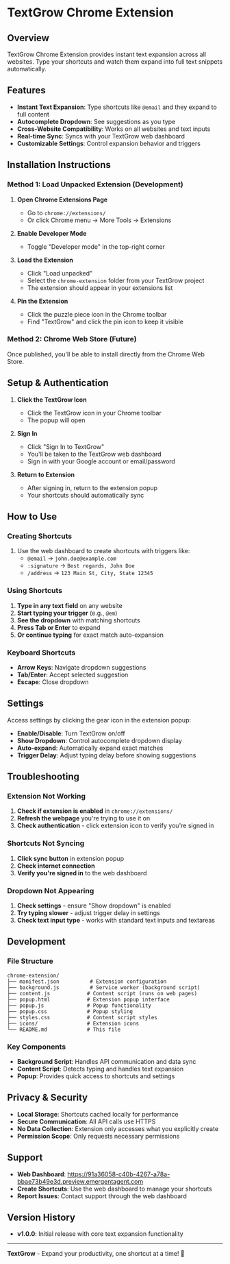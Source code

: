 # TextGrow Chrome Extension

## Overview
TextGrow Chrome Extension provides instant text expansion across all websites. Type your shortcuts and watch them expand into full text snippets automatically.

## Features
- **Instant Text Expansion**: Type shortcuts like `@email` and they expand to full content
- **Autocomplete Dropdown**: See suggestions as you type
- **Cross-Website Compatibility**: Works on all websites and text inputs
- **Real-time Sync**: Syncs with your TextGrow web dashboard
- **Customizable Settings**: Control expansion behavior and triggers

## Installation Instructions

### Method 1: Load Unpacked Extension (Development)
1. **Open Chrome Extensions Page**
   - Go to `chrome://extensions/`
   - Or click Chrome menu → More Tools → Extensions

2. **Enable Developer Mode**
   - Toggle "Developer mode" in the top-right corner

3. **Load the Extension**
   - Click "Load unpacked"
   - Select the `chrome-extension` folder from your TextGrow project
   - The extension should appear in your extensions list

4. **Pin the Extension**
   - Click the puzzle piece icon in the Chrome toolbar
   - Find "TextGrow" and click the pin icon to keep it visible

### Method 2: Chrome Web Store (Future)
Once published, you'll be able to install directly from the Chrome Web Store.

## Setup & Authentication

1. **Click the TextGrow Icon**
   - Click the TextGrow icon in your Chrome toolbar
   - The popup will open

2. **Sign In**
   - Click "Sign In to TextGrow" 
   - You'll be taken to the TextGrow web dashboard
   - Sign in with your Google account or email/password

3. **Return to Extension**
   - After signing in, return to the extension popup
   - Your shortcuts should automatically sync

## How to Use

### Creating Shortcuts
1. Use the web dashboard to create shortcuts with triggers like:
   - `@email` → `john.doe@example.com`
   - `:signature` → `Best regards, John Doe`
   - `/address` → `123 Main St, City, State 12345`

### Using Shortcuts
1. **Type in any text field** on any website
2. **Start typing your trigger** (e.g., `@em`)
3. **See the dropdown** with matching shortcuts
4. **Press Tab or Enter** to expand
5. **Or continue typing** for exact match auto-expansion

### Keyboard Shortcuts
- **Arrow Keys**: Navigate dropdown suggestions
- **Tab/Enter**: Accept selected suggestion
- **Escape**: Close dropdown

## Settings

Access settings by clicking the gear icon in the extension popup:

- **Enable/Disable**: Turn TextGrow on/off
- **Show Dropdown**: Control autocomplete dropdown display
- **Auto-expand**: Automatically expand exact matches
- **Trigger Delay**: Adjust typing delay before showing suggestions

## Troubleshooting

### Extension Not Working
1. **Check if extension is enabled** in `chrome://extensions/`
2. **Refresh the webpage** you're trying to use it on
3. **Check authentication** - click extension icon to verify you're signed in

### Shortcuts Not Syncing
1. **Click sync button** in extension popup
2. **Check internet connection**
3. **Verify you're signed in** to the web dashboard

### Dropdown Not Appearing
1. **Check settings** - ensure "Show dropdown" is enabled
2. **Try typing slower** - adjust trigger delay in settings
3. **Check text input type** - works with standard text inputs and textareas

## Development

### File Structure
```
chrome-extension/
├── manifest.json          # Extension configuration
├── background.js          # Service worker (background script)
├── content.js            # Content script (runs on web pages)
├── popup.html            # Extension popup interface
├── popup.js              # Popup functionality
├── popup.css             # Popup styling
├── styles.css            # Content script styles
├── icons/                # Extension icons
└── README.md             # This file
```

### Key Components
- **Background Script**: Handles API communication and data sync
- **Content Script**: Detects typing and handles text expansion
- **Popup**: Provides quick access to shortcuts and settings

## Privacy & Security
- **Local Storage**: Shortcuts cached locally for performance
- **Secure Communication**: All API calls use HTTPS
- **No Data Collection**: Extension only accesses what you explicitly create
- **Permission Scope**: Only requests necessary permissions

## Support
- **Web Dashboard**: https://91a36058-c40b-4267-a78a-bbae73b49e3d.preview.emergentagent.com
- **Create Shortcuts**: Use the web dashboard to manage your shortcuts
- **Report Issues**: Contact support through the web dashboard

## Version History
- **v1.0.0**: Initial release with core text expansion functionality

---

**TextGrow** - Expand your productivity, one shortcut at a time! 🚀